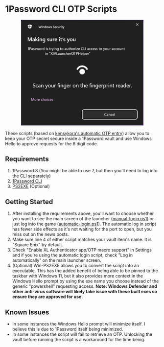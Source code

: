# 1Password CLI OTP Scripts

<p align="center">
  <img src="./1password-hello-prompt.png" alt="1Password CLI Windows Hello prompt example" width="400" />
</p>

These scripts (based on [kensykora's automatic OTP entry](https://gist.github.com/kensykora/b220573b4230d7622c5a23a497c75fd3)) allow you to keep your OTP secret secure inside a 1Password vault and use Windows Hello to approve requests for the 6 digit code.

## Requirements
1. 1Password 8 (You might be able to use 7, but then you'll need to log into the CLI separately)
2. [1Password CLI](https://1password.com/downloads/command-line/)
3. [PS2EXE](https://github.com/MScholtes/PS2EXE) (Optional)

## Getting Started
1. After installing the requirements above, you'll want to choose whether you want to see the main screen of the launcher ([manual-login.ps1](/misc/1password-cli-otp/manual-login.ps1)) or just log into the game ([automatic-login.ps1](/misc/1password-cli-otp/automatic-login.ps1)). The automatic log in script has fewer side effects as it's not waiting for the port to open, but you miss out on the news posts.
2. Make sure line 4 of either script matches your vault item's name. It is "Square Enix" by default.
3. Check "Enable XL Authenticator app/OTP macro support" in Settings and if you're using the automatic login script, check "Log in automatically" on the main launcher screen.
4. (Optional) Win-PS2EXE allows you to convert the script into an executable. This has the added benefit of being able to be pinned to the taskbar with Windows 11, but it also provides more context in the Windows Hello prompt by using the exe name you choose instead of the generic "powershell" requesting access. **Note: Windows Defender and other anti-virus software will likely take issue with these built exes so ensure they are approved for use.**

## Known Issues
- In some instances the Windows Hello prompt will minimize itself. I believe this is due to 1Password itself being minimized.
- In some instances the script will fail to retrieve an OTP. Unlocking the vault before running the script is a workaround for the time being.